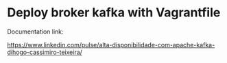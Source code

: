 # Deploy broker kafka with Vagrantfile

Documentation link: 

https://www.linkedin.com/pulse/alta-disponibilidade-com-apache-kafka-dihogo-cassimiro-teixeira/
